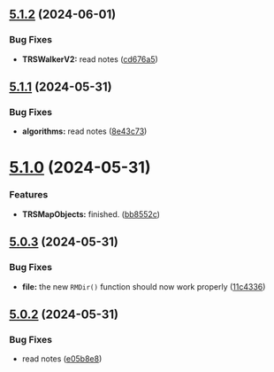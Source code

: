 ## [5.1.2](https://github.com/Torwent/SRL-T/compare/v5.1.1...v5.1.2) (2024-06-01)


### Bug Fixes

* **TRSWalkerV2:** read notes ([cd676a5](https://github.com/Torwent/SRL-T/commit/cd676a5e49a0080798f063b645b39cba98459660))



## [5.1.1](https://github.com/Torwent/SRL-T/compare/v5.1.0...v5.1.1) (2024-05-31)


### Bug Fixes

* **algorithms:** read notes ([8e43c73](https://github.com/Torwent/SRL-T/commit/8e43c738572979206a188ddb8ff1021bb6b95f82))



# [5.1.0](https://github.com/Torwent/SRL-T/compare/v5.0.3...v5.1.0) (2024-05-31)


### Features

* **TRSMapObjects:** finished. ([bb8552c](https://github.com/Torwent/SRL-T/commit/bb8552ce557c8c8ff4177fe9e6df9991d305d3cd))



## [5.0.3](https://github.com/Torwent/SRL-T/compare/v5.0.2...v5.0.3) (2024-05-31)


### Bug Fixes

* **file:** the new `RMDir()` function should now work properly ([11c4336](https://github.com/Torwent/SRL-T/commit/11c4336bbe4354fea73696d1678f00545746f290))



## [5.0.2](https://github.com/Torwent/SRL-T/compare/v5.0.1...v5.0.2) (2024-05-31)


### Bug Fixes

* read notes ([e05b8e8](https://github.com/Torwent/SRL-T/commit/e05b8e842635a86ebcad976bdecc0b6d76a17206))




